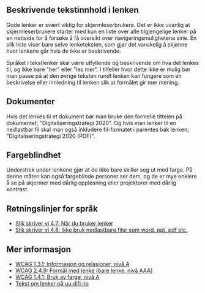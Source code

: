 ## Beskrivende tekstinnhold i lenken

Gode lenker er svært viktig for skjermleserbrukere. Det er ikke uvanlig at skjermleserbrukere starter med kun en liste over alle tilgjengelige lenker på en nettside for å forsøke å få oversikt over navigeringsmulighetene sine. En slik liste viser bare selve lenketeksten, som gjør det vanskelig å skjønne hvor lenkene går hvis de ikke er beskrivende.

Språket i tekstlenker skal være utfyllende og beskrivende om hva det lenkes til, og ikke bare "her" eller "les mer". I tilfeller hvor dette ikke er mulig bør man passe på at den øvrige teksten rundt lenken kan fungere som en beskrivelse eller innledning til lenken slik at formålet gir mer mening.

## Dokumenter

Hvis det lenkes til et dokument bør man bruke den formelle tittelen på dokumentet; "Digitaliseringstrategi 2020". Og hvis man lenker til en nedlastbar fil skal man også inkludere fil-formatet i parentes bak lenken; "Digitaliseringstrategi 2020 (PDF)".

## Fargeblindhet

Understrek under lenkene gjør at de ikke bare skiller seg ut med farge. På denne måten kan også fargeblinde personer ser dem, og de er mye enklere å se på skjermer med dårlig oppløsning eller projektorer med dårlig kontrast.

## Retningslinjer for språk

- [Slik skriver vi 4.7: Når du bruker lenker](/resources/language#4.7-når-du-bruker-lenker)
- [Slik skriver vi 4.8: Ikke bruk nedlastbare filer som word, ppt, pdf etc.](/resources/language#4.8-ikke-bruk-nedlastbare-filer-som-word,-ppt,-pdf-etc.)

## Mer informasjon

- [WCAG 1.3.1: Informasjon og relasjoner, nivå A](https://uu.difi.no/krav-og-regelverk/wcag-20-standarden/131-informasjon-og-relasjoner-niva)
- [WCAG 2.4.9: Formål med lenke (bare lenke, nivå AAA)](https://uu.difi.no/krav-og-regelverk/wcag-20-standarden/ikke-lovpalagte-krav/249-formal-med-lenke-bare-lenke-niva-aaa)
- [WCAG 1.4.1: Bruk av farge, nivå A](https://uu.difi.no/krav-og-regelverk/wcag-20-standarden/141-bruk-av-farge-niva)
- [Tekst om lenker på uu.difi.no](https://uu.difi.no/krav-og-regelverk/losningsforslag-web/lenker)
